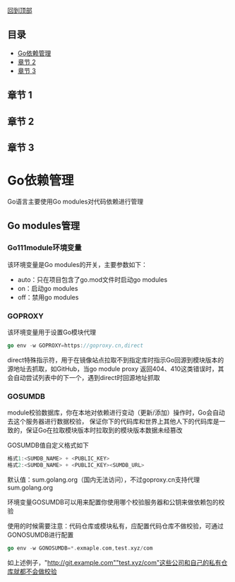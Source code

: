 [回到顶部](#top)
## 目录
- [Go依赖管理](#section-1)
- [章节 2](#section-2)
- [章节 3](#section-3)
<!-- 内容 -->
## 章节 1 <a id="section-1"></a>
<!-- 章节内容 -->
## 章节 2 <a id="section-2"></a>
<!-- 章节内容 -->
## 章节 3 <a id="section-3"></a>
<!-- 章节内容 -->

# Go依赖管理
Go语言主要使用Go modules对代码依赖进行管理
## Go modules管理
### Go111module环境变量
该环境变量是Go modules的开关，主要参数如下：
- auto：只在项目包含了go.mod文件时启动go modules
- on：启动go modules
- off：禁用go modules
### GOPROXY
该环境变量用于设置Go模块代理
```go
go env -w GOPROXY=https://goproxy.cn,direct
```
direct特殊指示符，用于在镜像站点拉取不到指定库时指示Go回源到模块版本的源地址去抓取，如GitHub，当go module proxy
返回404、410这类错误时，其会自动尝试列表中的下一个，遇到direct时回源地址抓取

### GOSUMDB
module校验数据库，你在本地对依赖进行变动（更新/添加）操作时，Go会自动去这个服务器进行数据校验，
保证你下的代码库和世界上其他人下的代码库是一致的，保证Go在拉取模块版本时拉取到的模块版本数据未经篡改

GOSUMDB值自定义格式如下
```go
格式1:<SUMDB_NAME> + <PUBLIC_KEY>
格式2:<SUMDB_NAME> + <PUBLIC_KEY><SUMDB_URL>
```
默认值：sum.golang.org（国内无法访问），不过goproxy.cn支持代理sum.golang.org

环境变量GOSUMDB可以用来配置你使用哪个校验服务器和公钥来做依赖包的校验

使用的时候需要注意：代码仓库或模块私有，应配置代码仓库不做校验，可通过GONOSUMDB进行配置
```go
go env -w GONOSUMDB=*.exmaple.com,test.xyz/com
```
如上述例子，"http://git.example.com""test.xyz/com"这些公司和自己的私有仓库就都不会做校验

###